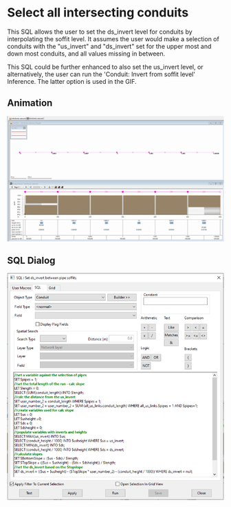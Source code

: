 # Select all intersecting conduits
This SQL allows the user to set the ds_invert level for conduits by interpolating the soffit level. It assumes the user would make a selection of conduits with the "us_invert" and "ds_invert" set for the upper most and down most conduits, and all values missing in between.

This SQL could be further enhanced to also set the us_invert level, or alternatively, the user can run the 'Conduit: Invert from soffit level' Inference. The latter option is used in the GIF.

## Animation
![](gif001.gif)

## SQL Dialog
![](img001.png)

